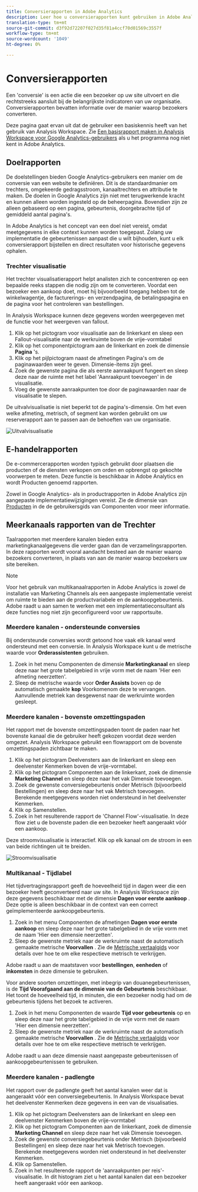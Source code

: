 ```yaml
---
title: Conversierapporten in Adobe Analytics
description: Leer hoe u conversierapporten kunt gebruiken in Adobe Analytics.
translation-type: tm+mt
source-git-commit: d3f92d72207f027d35f81a4ccf70d01569c3557f
workflow-type: tm+mt
source-wordcount: '1049'
ht-degree: 0%

---
```



# Conversierapporten

Een &#39;conversie&#39; is een actie die een bezoeker op uw site uitvoert en die rechtstreeks aansluit bij de belangrijkste indicatoren van uw organisatie. Conversierapporten bevatten informatie over de manier waarop bezoekers converteren.

Deze pagina gaat ervan uit dat de gebruiker een basiskennis heeft van het gebruik van Analysis Workspace. Zie [Een basisrapport maken in Analysis Workspace voor Google Analytics-gebruikers](create-report.md) als u het programma nog niet kent in Adobe Analytics.

## Doelrapporten

De doelstellingen bieden Google Analytics-gebruikers een manier om de conversie van een website te definiëren. Dit is de standaardmanier om trechters, omgekeerde gedragsstroom, kanaaltrechters en attributie te maken. De doelen in Google Analytics zijn niet met terugwerkende kracht en kunnen alleen worden ingesteld op de beheerpagina. Bovendien zijn ze alleen gebaseerd op een pagina, gebeurtenis, doorgebrachte tijd of gemiddeld aantal pagina&#39;s.

In Adobe Analytics is het concept van een doel niet vereist, omdat meetgegevens in elke context kunnen worden toegepast. Zolang uw implementatie de gebeurtenissen aanpast die u wilt bijhouden, kunt u elk conversierapport bijstellen en direct resultaten voor historische gegevens ophalen.

### Trechter visualisatie

Het trechter visualisatierapport helpt analisten zich te concentreren op een bepaalde reeks stappen die nodig zijn om te converteren. Voordat een bezoeker een aankoop doet, moet hij bijvoorbeeld toegang hebben tot de winkelwagentje, de facturerings- en verzendpagina, de betalingspagina en de pagina voor het controleren van bestellingen.

In Analysis Workspace kunnen deze gegevens worden weergegeven met de functie voor het weergeven van fallout.

1. Klik op het pictogram voor visualisatie aan de linkerkant en sleep een Fallout-visualisatie naar de werkruimte boven de vrije-vormtabel
2. Klik op het componentpictogram aan de linkerkant en zoek de dimensie **Pagina** &#39;s.
3. Klik op het pijlpictogram naast de afmetingen Pagina&#39;s om de paginawaarden weer te geven. Dimensie-items zijn geel.
4. Zoek de gewenste pagina die als eerste aanraakpunt fungeert en sleep deze naar de ruimte met het label &#39;Aanraakpunt toevoegen&#39; in de visualisatie.
5. Voeg de gewenste aanraakpunten toe door de paginawaarden naar de visualisatie te slepen.

De uitvalvisualisatie is niet beperkt tot de pagina&#39;s-dimensie. Om het even welke afmeting, metrisch, of segment kan worden gebruikt om uw reserverapport aan te passen aan de behoeften van uw organisatie.

![Uitvalvisualisatie](/help/technotes/ga-to-aa/assets/fallout.png)

## E-handelrapporten

De e-commercerapporten worden typisch gebruikt door plaatsen die producten of de diensten verkopen om orden en opbrengst op gekochte voorwerpen te meten. Deze functie is beschikbaar in Adobe Analytics en wordt Producten genoemd rapporten.

Zowel in Google Analytics- als in productrapporten in Adobe Analytics zijn aangepaste implementatiewijzigingen vereist. Zie de dimensie van [Producten](/help/components/dimensions/product.md) in de de gebruikersgids van Componenten voor meer informatie.

## Meerkanaals rapporten van de Trechter

Taalrapporten met meerdere kanalen bieden extra marketingkanaalgegevens die verder gaan dan de verzamelingsrapporten. In deze rapporten wordt vooral aandacht besteed aan de manier waarop bezoekers converteren, in plaats van aan de manier waarop bezoekers uw site bereiken.

>[!NOTE]
>
> Voor het gebruik van multikanaalrapporten in Adobe Analytics is zowel de installatie van Marketing Channels als een aangepaste implementatie vereist om ruimte te bieden aan de productvariabele en de aankoopgebeurtenis. Adobe raadt u aan samen te werken met een implementatieconsultant als deze functies nog niet zijn geconfigureerd voor uw rapportsuite.

### Meerdere kanalen - ondersteunde conversies

Bij ondersteunde conversies wordt getoond hoe vaak elk kanaal werd ondersteund met een conversie. In Analysis Workspace kunt u de metrische waarde voor **Orderassistenten** gebruiken.

1. Zoek in het menu Componenten de dimensie **Marketingkanaal** en sleep deze naar het grote tabelgebied in vrije vorm met de naam &#39;Hier een afmeting neerzetten&#39;.
2. Sleep de metrische waarde voor **Order Assists** boven op de automatisch gemaakte **kop** Voorkomenom deze te vervangen. Aanvullende metriek kan desgewenst naar de werkruimte worden gesleept.

### Meerdere kanalen - bovenste omzettingspaden

Het rapport met de bovenste omzettingspaden toont de paden naar het bovenste kanaal die de gebruiker heeft gekozen voordat deze werden omgezet. Analysis Workspace gebruikt een flowrapport om de bovenste omzettingspaden zichtbaar te maken.

1. Klik op het pictogram Deelvensters aan de linkerkant en sleep een deelvenster Kenmerken boven de vrije-vormtabel.
2. Klik op het pictogram Componenten aan de linkerkant, zoek de dimensie **Marketing Channel** en sleep deze naar het vak Dimensie toevoegen.
3. Zoek de gewenste conversiegebeurtenis onder Metrisch (bijvoorbeeld Bestellingen) en sleep deze naar het vak Metrisch toevoegen. Berekende meetgegevens worden niet ondersteund in het deelvenster Kenmerken.
4. Klik op Samenstellen.
5. Zoek in het resulterende rapport de &#39;Channel Flow&#39;-visualisatie. In deze flow ziet u de bovenste paden die een bezoeker heeft aangeraakt vóór een aankoop.

Deze stroomvisualisatie is interactief. Klik op elk kanaal om de stroom in een van beide richtingen uit te breiden.

![Stroomvisualisatie](/help/technotes/ga-to-aa/assets/flow.png)

### Multikanaal - Tijdlabel

Het tijdvertragingsrapport geeft de hoeveelheid tijd in dagen weer die een bezoeker heeft geconverteerd naar uw site. In Analysis Workspace zijn deze gegevens beschikbaar met de dimensie **Dagen voor eerste aankoop** . Deze optie is alleen beschikbaar in de context van een correct geïmplementeerde aankoopgebeurtenis.

1. Zoek in het menu Componenten de afmetingen **Dagen voor eerste aankoop** en sleep deze naar het grote tabelgebied in de vrije vorm met de naam &#39;Hier een dimensie neerzetten&#39;.
2. Sleep de gewenste metriek naar de werkruimte naast de automatisch gemaakte metrische **Voorvallen** . Zie de [Metrische vertaalgids](common-metrics.md) voor details over hoe te om elke respectieve metrisch te verkrijgen.

Adobe raadt u aan de maatstaven voor **bestellingen**, **eenheden** of **inkomsten** in deze dimensie te gebruiken.

Voor andere soorten omzettingen, met inbegrip van douanegebeurtenissen, is de **Tijd Voorafgaand aan de dimensie van de Gebeurtenis** beschikbaar. Het toont de hoeveelheid tijd, in minuten, die een bezoeker nodig had om de gebeurtenis tijdens het bezoek te activeren.

1. Zoek in het menu Componenten de waarde **Tijd voor gebeurtenis** op en sleep deze naar het grote tabelgebied in de vrije vorm met de naam &#39;Hier een dimensie neerzetten&#39;.
2. Sleep de gewenste metriek naar de werkruimte naast de automatisch gemaakte metrische **Voorvallen** . Zie de [Metrische vertaalgids](common-metrics.md) voor details over hoe te om elke respectieve metrisch te verkrijgen.

Adobe raadt u aan deze dimensie naast aangepaste gebeurtenissen of aankoopgebeurtenissen te gebruiken.

### Meerdere kanalen - padlengte

Het rapport over de padlengte geeft het aantal kanalen weer dat is aangeraakt vóór een conversiegebeurtenis. In Analysis Workspace bevat het deelvenster Kenmerken deze gegevens in een van de visualisaties.

1. Klik op het pictogram Deelvensters aan de linkerkant en sleep een deelvenster Kenmerken boven de vrije-vormtabel
2. Klik op het pictogram Componenten aan de linkerkant, zoek de dimensie **Marketing Channel** en sleep deze naar het vak Dimensie toevoegen.
3. Zoek de gewenste conversiegebeurtenis onder Metrisch (bijvoorbeeld Bestellingen) en sleep deze naar het vak Metrisch toevoegen. Berekende meetgegevens worden niet ondersteund in het deelvenster Kenmerken.
4. Klik op Samenstellen.
5. Zoek in het resulterende rapport de &#39;aanraakpunten per reis&#39;-visualisatie. In dit histogram ziet u het aantal kanalen dat een bezoeker heeft aangeraakt vóór een aankoop.
